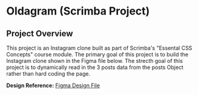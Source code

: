 # Oldagram (Scrimba Project)

## Project Overview

This project is an Instagram clone built as part of Scrimba's "Essental CSS Concepts" course module. The primary goal of this project is to build the Instagram clone shown in the Figma file below. The strecth goal of this project is to dynamically read in the 3 posts data from the posts Object rather than hard coding the page. 

**Design Reference:** [Figma Design File](https://www.figma.com/design/h0MKma9TTWzGOMQ9Ia6ROW/Oldagram?node-id=0-1&t=AHMK4opqFbFtp2IP-1)